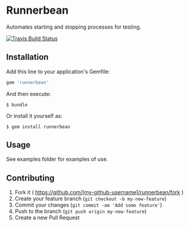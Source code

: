 # Runnerbean

Automates starting and stopping processes for testing.

[![Travis Build
Status](https://travis-ci.org/baob/runnerbean.svg?branch=master)](https://travis-ci.org/baob/runnerbean)

## Installation

Add this line to your application's Gemfile:

```ruby
gem 'runnerbean'
```

And then execute:

    $ bundle

Or install it yourself as:

    $ gem install runnerbean

## Usage

See examples folder for examples of use.

## Contributing

1. Fork it ( https://github.com/[my-github-username]/runnerbean/fork )
2. Create your feature branch (`git checkout -b my-new-feature`)
3. Commit your changes (`git commit -am 'Add some feature'`)
4. Push to the branch (`git push origin my-new-feature`)
5. Create a new Pull Request
